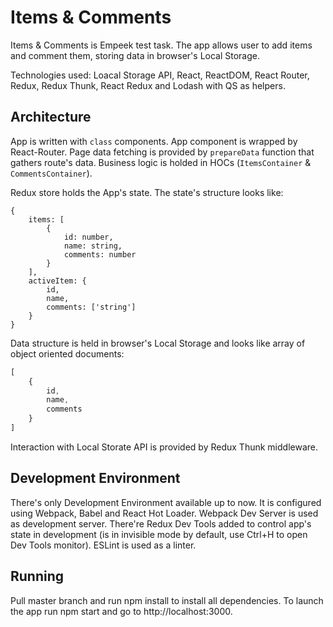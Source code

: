 # Items & Comments

Items & Comments is Empeek test task. The app allows user to add items and comment them, storing data in browser's
Local Storage.

Technologies used: Loacal Storage API, React, ReactDOM, React Router, Redux, Redux Thunk, React Redux and Lodash with QS as helpers.

## Architecture

App is written with `class` components. App component is wrapped by React-Router. Page data fetching is provided by `prepareData` function that gathers route's data. Business logic is holded in HOCs (`ItemsContainer` & `CommentsContainer`). 

Redux store holds the App's state. The state's structure looks like:
```
{
    items: [
        {
            id: number,
            name: string,
            comments: number
        }
    ],
    activeItem: {
        id,
        name,
        comments: ['string']
    }
}
```

Data structure is held in browser's Local Storage and looks like array of object oriented documents:
```javascript
[
    {
        id,
        name,
        comments
    }
]
```
Interaction with Local Storate API is provided by Redux Thunk middleware.

## Development Environment

There's only Development Environment available up to now. It is configured using Webpack, Babel and React Hot Loader.
Webpack Dev Server is used as development server. There're Redux Dev Tools added to control app's state in development
(is in invisible mode by default, use Ctrl+H to open Dev Tools monitor). ESLint is used as a linter.

## Running

Pull master branch and run npm install to install all dependencies.
To launch the app run npm start and go to http://localhost:3000.
